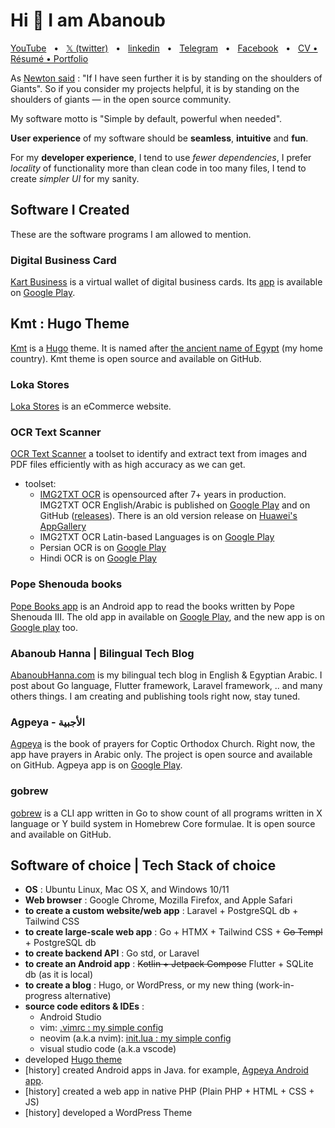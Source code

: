 # Hi 👋 I am Abanoub

[YouTube](https://www.youtube.com/@abanoubha)
&nbsp; • &nbsp;
[𝕏 (twitter)](https://twitter.com/abanoubha)
&nbsp; • &nbsp;
[linkedin](https://www.linkedin.com/in/abanoub-hanna)
&nbsp; • &nbsp;
[Telegram](https://t.me/abanoubchan)
&nbsp; • &nbsp;
[Facebook](https://www.facebook.com/AbanoubHannaDotCom)
&nbsp; • &nbsp;
[CV • Résumé • Portfolio](https://abanoubhanna.com/posts/me)

As [Newton said](https://en.wikipedia.org/wiki/Standing_on_the_shoulders_of_giants) : "If I have seen further it is by standing on the shoulders of Giants". So if you consider my projects helpful, it is by standing on the shoulders of giants — in the open source community.

My software motto is "Simple by default, powerful when needed".

__User experience__ of my software should be __seamless__, __intuitive__ and __fun__.

For my __developer experience__, I tend to use _fewer dependencies_, I prefer _locality_ of functionality more than clean code in too many files, I tend to create _simpler UI_ for my sanity.

## Software I Created

These are the software programs I am allowed to mention.

### Digital Business Card

[Kart Business](https://kartbusiness.com) is a virtual wallet of digital business cards. Its [app](https://kartbusiness.com/app) is available on [Google Play](https://play.google.com/store/apps/details?id=com.kartbusiness.app).

## Kmt : Hugo Theme

[Kmt](https://github.com/abanoubha/gohugo-theme-kmt) is a [Hugo](https://gohugo.io/) theme. It is named after [the ancient name of Egypt](https://en.wikipedia.org/wiki/Egypt#Names) (my home country). Kmt theme is open source and available on GitHub.

### Loka Stores

[Loka Stores](https://lokastores.com) is an eCommerce website.

### OCR Text Scanner

[OCR Text Scanner](https://abanoubhanna.com/posts/ocr) a toolset to identify and extract text from images and PDF files efficiently with as high accuracy as we can get.

- toolset:
  - [IMG2TXT OCR](https://github.com/abanoubha/img2txt_app) is opensourced after 7+ years in production. IMG2TXT OCR English/Arabic is published on [Google Play](https://play.google.com/store/apps/details?id=com.softwarepharaoh.img2txt) and on GitHub ([releases](https://github.com/abanoubha/img2txt_app/releases)). There is an old version release on [Huawei's AppGallery](https://appgallery.huawei.com/#/app/C102909069)
  - IMG2TXT OCR Latin-based Languages is on [Google Play](https://play.google.com/store/apps/details?id=com.softwarepharaoh.img2txt.latin)
  - Persian OCR is on [Google Play](https://play.google.com/store/apps/details?id=com.softwarepharaoh.img2txt.persian)
  - Hindi OCR is on [Google Play](https://play.google.com/store/apps/details?id=com.softwarepharaoh.img2txt.hindi)

### Pope Shenouda books

[Pope Books app](https://github.com/abanoubha/popebooks_app) is an Android app to read the books written by Pope Shenouda III. The old app in available on [Google Play](https://play.google.com/store/apps/details?id=com.softwarepharaoh.popebooks), and the new app is on [Google play](https://play.google.com/store/apps/details?id=com.softwarepharaoh.popebooks) too.

### Abanoub Hanna | Bilingual Tech Blog

[AbanoubHanna.com](https://abanoubhanna.com) is my bilingual tech blog in English & Egyptian Arabic. I post about Go language, Flutter framework, Laravel framework, .. and many others things. I am creating and publishing tools right now, stay tuned.

### Agpeya - الأجبية

[Agpeya](https://github.com/abanoubha/agpeya) is the book of prayers for Coptic Orthodox Church. Right now, the app have prayers in Arabic only. The project is open source and available on GitHub. Agpeya app is on [Google Play](https://play.google.com/store/apps/details?id=com.softwarepharaoh.agpeya).

### gobrew

[gobrew](https://github.com/abanoubha/gobrew) is a CLI app written in Go to show count of all programs written in X language or Y build system in Homebrew Core formulae. It is open source and available on GitHub.

## Software of choice | Tech Stack of choice

- __OS__ : Ubuntu Linux, Mac OS X, and Windows 10/11
- __Web browser__ : Google Chrome, Mozilla Firefox, and Apple Safari
- __to create a custom website/web app__ : Laravel + PostgreSQL db + Tailwind CSS
- __to create large-scale web app__ : Go + HTMX + Tailwind CSS + ~~Go Templ~~ + PostgreSQL db
- __to create backend API__ : Go std, or Laravel
- __to create an Android app__ : ~~Kotlin + Jetpack Compose~~ Flutter + SQLite db (as it is local)
- __to create a blog__ : Hugo, or WordPress, or my new thing (work-in-progress alternative)
- __source code editors & IDEs__ :
  - Android Studio
  - vim: [.vimrc : my simple config](https://gist.github.com/abanoubha/3ace670cf05b931368557e55872a0df2)
  - neovim (a.k.a nvim): [init.lua : my simple config](https://gist.github.com/abanoubha/7aaf5ff87d8772d7d8a456a42c0bfaac)
  - visual studio code (a.k.a vscode)
- developed [Hugo theme](https://github.com/abanoubha/gohugo-theme-kmt)
- [history] created Android apps in Java. for example, [Agpeya Android app](https://github.com/abanoubha/agpeya).
- [history] created a web app in native PHP (Plain PHP + HTML + CSS + JS)
- [history] developed a WordPress Theme
